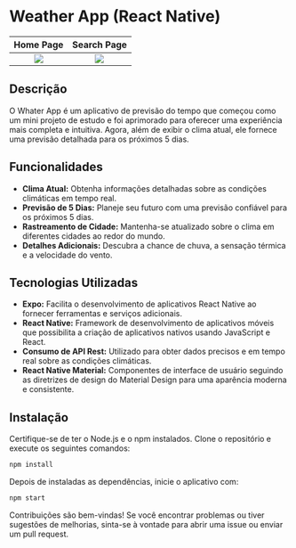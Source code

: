 #  Weather App (React Native)



Home Page             |  Search Page
:-------------------------:|:-------------------------:
![](https://github.com/Withene/Clima-Expo-App/assets/82597491/5c6004f8-2e11-4e89-b71a-f8c67423ae62)  |  ![](https://github.com/Withene/Clima-Expo-App/assets/82597491/70d72c76-bd35-45db-b7a2-94763b728776)



## Descrição

O Whater App é um aplicativo de previsão do tempo que começou como um mini projeto de estudo e foi aprimorado para oferecer uma experiência mais completa e intuitiva. Agora, além de exibir o clima atual, ele fornece uma previsão detalhada para os próximos 5 dias.

## Funcionalidades

- **Clima Atual:** Obtenha informações detalhadas sobre as condições climáticas em tempo real.
- **Previsão de 5 Dias:** Planeje seu futuro com uma previsão confiável para os próximos 5 dias.
- **Rastreamento de Cidade:** Mantenha-se atualizado sobre o clima em diferentes cidades ao redor do mundo.
- **Detalhes Adicionais:** Descubra a chance de chuva, a sensação térmica e a velocidade do vento.

## Tecnologias Utilizadas

- **Expo:** Facilita o desenvolvimento de aplicativos React Native ao fornecer ferramentas e serviços adicionais.
- **React Native:** Framework de desenvolvimento de aplicativos móveis que possibilita a criação de aplicativos nativos usando JavaScript e React.
- **Consumo de API Rest:** Utilizado para obter dados precisos e em tempo real sobre as condições climáticas.
- **React Native Material:** Componentes de interface de usuário seguindo as diretrizes de design do Material Design para uma aparência moderna e consistente.

## Instalação

Certifique-se de ter o Node.js e o npm instalados. Clone o repositório e execute os seguintes comandos:

```bash
npm install
````

Depois de instaladas as dependências, inicie o aplicativo com:

```bash
npm start
````

Contribuições são bem-vindas! Se você encontrar problemas ou tiver sugestões de melhorias, sinta-se à vontade para abrir uma issue ou enviar um pull request.
